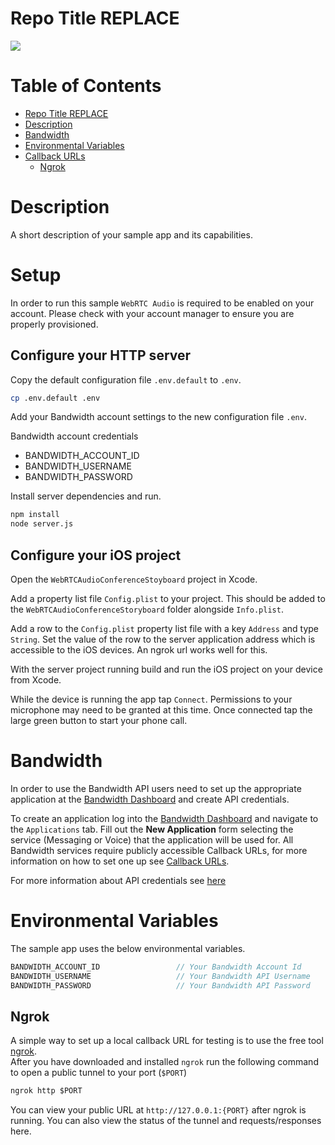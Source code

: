 # Repo Title REPLACE
<a href="http://dev.bandwidth.com"><img src="https://s3.amazonaws.com/bwdemos/BW-VMP.png"/></a>
</div>

 # Table of Contents

<!-- TOC -->

- [Repo Title REPLACE](#repo-title-replace)
- [Description](#description)
- [Bandwidth](#bandwidth)
- [Environmental Variables](#environmental-variables)
- [Callback URLs](#callback-urls)
    - [Ngrok](#ngrok)

<!-- /TOC -->

# Description
A short description of your sample app and its capabilities.

# Setup

In order to run this sample `WebRTC Audio` is required to be enabled on your account. Please check with your account manager to ensure you are properly provisioned.

## Configure your HTTP server

Copy the default configuration file `.env.default` to `.env`.

```bash
cp .env.default .env
```

Add your Bandwidth account settings to the new configuration file `.env`.

Bandwidth account credentials
- BANDWIDTH_ACCOUNT_ID
- BANDWIDTH_USERNAME
- BANDWIDTH_PASSWORD

Install server dependencies and run.

```bash
npm install
node server.js
```

## Configure your iOS project

Open the `WebRTCAudioConferenceStoyboard` project in Xcode.

Add a property list file `Config.plist` to your project. This should be added to the `WebRTCAudioConferenceStoryboard` folder alongside `Info.plist`.

Add a row to the `Config.plist` property list file with a key `Address` and type `String`. Set the value of the row to the server application address which is accessible to the iOS devices. An ngrok url works well for this.

With the server project running build and run the iOS project on your device from Xcode.

While the device is running the app tap `Connect`. Permissions to your microphone may need to be granted at this time. Once connected tap the large green button to start your phone call.

# Bandwidth

In order to use the Bandwidth API users need to set up the appropriate application at the [Bandwidth Dashboard](https://dashboard.bandwidth.com/) and create API credentials.

To create an application log into the [Bandwidth Dashboard](https://dashboard.bandwidth.com/) and navigate to the `Applications` tab.  Fill out the **New Application** form selecting the service (Messaging or Voice) that the application will be used for.  All Bandwidth services require publicly accessible Callback URLs, for more information on how to set one up see [Callback URLs](#callback-urls).

For more information about API credentials see [here](https://dev.bandwidth.com/guides/accountCredentials.html#top)

# Environmental Variables
The sample app uses the below environmental variables.
```java
BANDWIDTH_ACCOUNT_ID                 // Your Bandwidth Account Id
BANDWIDTH_USERNAME                   // Your Bandwidth API Username
BANDWIDTH_PASSWORD                   // Your Bandwidth API Password
```

## Ngrok

A simple way to set up a local callback URL for testing is to use the free tool [ngrok](https://ngrok.com/).  
After you have downloaded and installed `ngrok` run the following command to open a public tunnel to your port (`$PORT`)
```cmd
ngrok http $PORT
```
You can view your public URL at `http://127.0.0.1:{PORT}` after ngrok is running.  You can also view the status of the tunnel and requests/responses here.
